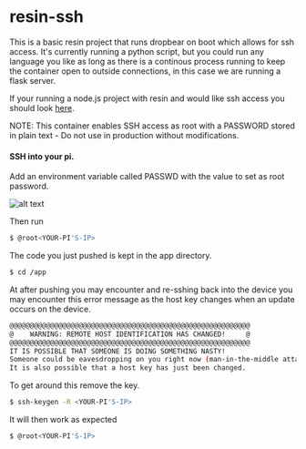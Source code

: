 resin-ssh
=========
This is a basic resin project that runs dropbear on boot which allows for ssh access. It's currently running a python script, but you could run any language you like as long as there is a continous process running to keep the container open to outside connections, in this case we are running a flask server. 

If your running a node.js project with resin and would like ssh access you should look [here](https://github.com/craig-mulligan/resin-ssh-node).

NOTE: This container enables SSH access as root with a PASSWORD stored in plain text - Do not use in production without modifications.

#### SSH into your pi. 

Add an environment variable called PASSWD with the value to set as root password.

![alt text](https://github.com/craig-mulligan/resin-ssh-node/blob/master/img/envar.png "creating envar")

Then run

```sh
$ @root<YOUR-PI'S-IP>
```

The code you just pushed is kept in the app directory.

```sh
$ cd /app
```


At after pushing you may encounter and re-sshing back into the device you may encounter this error message as the host key changes when an update occurs on the device.


```sh
@@@@@@@@@@@@@@@@@@@@@@@@@@@@@@@@@@@@@@@@@@@@@@@@@@@@@@@@@@@
@    WARNING: REMOTE HOST IDENTIFICATION HAS CHANGED!     @
@@@@@@@@@@@@@@@@@@@@@@@@@@@@@@@@@@@@@@@@@@@@@@@@@@@@@@@@@@@
IT IS POSSIBLE THAT SOMEONE IS DOING SOMETHING NASTY!
Someone could be eavesdropping on you right now (man-in-the-middle attack)!
It is also possible that a host key has just been changed.
```

To get around this remove the key.

```sh
$ ssh-keygen -R <YOUR-PI'S-IP>
```

It will then work as expected

```sh
$ @root<YOUR-PI'S-IP>
```

